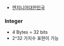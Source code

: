 - [엔지니어대한민국](https://www.youtube.com/watch?v=yHBYeguDR0A&list=PLjSkJdbr_gFa4z1kC3pAqYaoryrENCAhf)
### Integer
- 4 Bytes = 32 bits
- 2^32 가지수 표현이 가능
